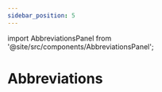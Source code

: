 ```yaml
---
sidebar_position: 5
---
```


import AbbreviationsPanel from '@site/src/components/AbbreviationsPanel';

# Abbreviations

<AbbreviationsPanel />
